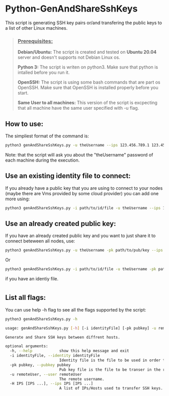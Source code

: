 # Python-GenAndShareSshKeys

This script is generating SSH key pairs or/and transfering the public keys to a list of other Linux machines. 

> ### <ins>__Prerequisites:__</ins>
>__Debian/Ubuntu:__ The script is created and tested on <b>Ubuntu 20.04</b> server and doesn't supports not Debian Linux os. 
>
> __Python 3:__ The script is writen on python3. Make sure that python is intalled before you run it.
>
> __OpenSSH:__ The script is using some bash commands that are part os OpenSSH. Make sure that OpenSSH is installed properly before you start.
>
> __Same User to all machines:__ This version of the script is excpecting that all machine have the same user specified with -u flag. 

## How to use:

The simpliest format of the command is:

```bash
python3 genAndShareSshKeys.py -u theUsername --ips 123.456.789.1 123.456.789.2 ... 123.456.789.n
```
Note: that the script will ask you about the "theUsername" password of each machine during  the execution.

## Use an existing identity file to connect:

If you already have a public key that you are using to connect to your nodes (maybe there are Vms provided by some cloud provider) you can add one more using:

```bash
python3 genAndShareSshKeys.py -i path/to/id/file -u theUsername --ips 123.456.789.1 123.456.789.2 ... 123.456.789.n
```

## Use an already created public key:

If you have an already created public key and you want to just share it to connect beteween all nodes, use:

```bash
python3 genAndShareSshKeys.py -u theUsername -pk path/to/pub/key --ips 123.456.789.1 123.456.789.2 ... 123.456.789.n
```
Or
```bash
python3 genAndShareSshKeys.py -i path/to/id/file -u theUsername -pk path/to/pub/key --ips 123.456.789.1 123.456.789.2 ... 123.456.789.n
```

if you have an identiy file.

#

## List all flags:

You can use help -h flag to see all the flags supported by the script:
```bash
python3 genAndShareSshKeys.py -h
```
```bash
usage: genAndShareSshKeys.py [-h] [-i identityFile] [-pk pubkey] -u remoteUser -H IPS [IPS ...]

Generate and Share SSH keys between diffrent hosts.

optional arguments:
  -h, --help            show this help message and exit
  -i identityFile, --identity identityFile
                        Identity file is the file to be used in order to be able to connect via ssh.
  -pk pubkey, --pubkey pubkey
                        Pub key file is the file to be transer in the remote host(s).
  -u remoteUser, --user remoteUser
                        The remote username.
  -H IPS [IPS ...], --ips IPS [IPS ...]
                        A list of IPs/Hosts used to transfer SSH keys.
```

